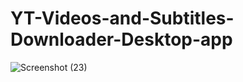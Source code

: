 # YT-Videos-and-Subtitles-Downloader-Desktop-app
![Screenshot (23)](https://github.com/YoussifAllam/YT-Videos-and-Subtitles-Downloader-Desktop-app/assets/96921160/c596a0c4-9a12-4522-981c-b319a8c2eabf)
